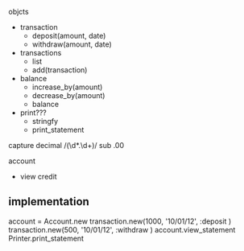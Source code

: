 objcts
- transaction
  -  deposit(amount, date)
  - withdraw(amount, date)
- transactions
  - list
  - add(transaction)
- balance
  - increase_by(amount)
  - decrease_by(amount)
  - balance
- print???
  - stringfy
  - print_statement

capture decimal
/(\d*\.\d+)/
sub .00

account
  - view credit

implementation
--------------

account = Account.new
transaction.new(1000, '10/01/12', :deposit )
transaction.new(500, '10/01/12', :withdraw )
account.view_statement
Printer.print_statement
